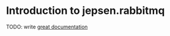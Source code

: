 # Introduction to jepsen.rabbitmq

TODO: write [great documentation](https://jacobian.org/writing/what-to-write/)
